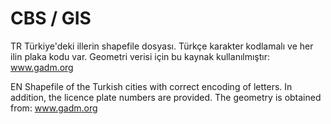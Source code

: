 # CBS / GIS

TR
Türkiye'deki illerin shapefile dosyası. Türkçe karakter kodlamalı ve her ilin plaka kodu var. 
Geometri verisi için bu kaynak kullanılmıştır: www.gadm.org

EN
Shapefile of the Turkish cities with correct encoding of letters. In addition, the licence plate numbers are provided.
The geometry is obtained from: www.gadm.org



